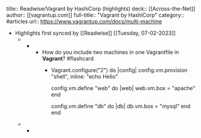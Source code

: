 title:: Readwise/Vagrant by HashiCorp (highlights)
deck:: [[Across-the-Net]]
author:: [[vagrantup.com]]
full-title:: "Vagrant by HashiCorp"
category:: #articles
url:: https://www.vagrantup.com/docs/multi-machine

- Highlights first synced by [[Readwise]] [[Tuesday, 07-02-2023]]
	- -
		- How do you include *two* machines in one Vagrantfile in **Vagrant**? #flashcard
			- Vagrant.configure("2") do |config|
			  config.vm.provision "shell", inline: "echo Hello"
			  
			  config.vm.define "web" do |web|
			    web.vm.box = "apache"
			  end
			  
			  config.vm.define "db" do |db|
			    db.vm.box = "mysql"
			  end
			  end
	- -